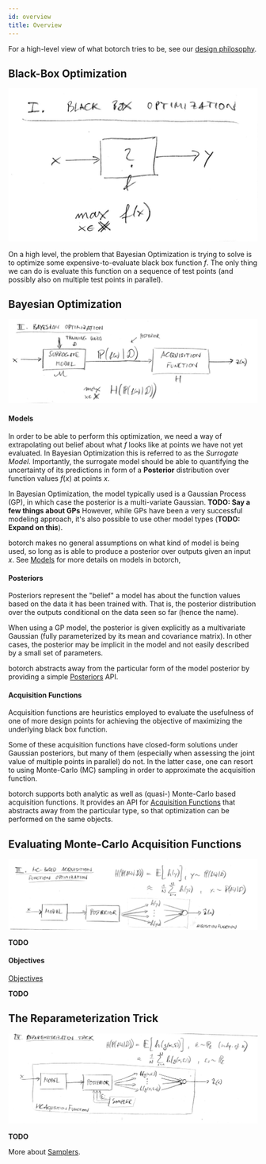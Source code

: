 ```yaml
---
id: overview
title: Overview
---
```


For a high-level view of what botorch tries to be, see our
[design philosophy](design_philosophy).


## Black-Box Optimization

![Black Box Optimization](assets/overview_blackbox.png)

On a high level, the problem that Bayesian Optimization is trying to solve is
to optimize some expensive-to-evaluate black box function $f$. The only thing we
can do is evaluate this function on a sequence of test points (and possibly also
on multiple test points in parallel).


## Bayesian Optimization

![Bayesian Optimization](assets/overview_bayesopt.png)

#### Models

In order to be able to perform this optimization, we need a way of extrapolating
out belief about what $f$ looks like at points we have not yet evaluated. In
Bayesian Optimization this is referred to as the *Surrogate Model*. Importantly,
the surrogate model should be able to quantifying the uncertainty of its
predictions in form of a **Posterior** distribution over function values $f(x)$
at points $x$.

In Bayesian Optimization, the model typically used is a Gaussian Process (GP),
in which case the posterior is a multi-variate Gaussian.
**TODO: Say a few things about GPs**
However, while GPs have been a very successful modeling approach, it's also
possible to use other model types (**TODO: Expand on this**).

botorch makes no general assumptions on what kind of model is being used,
so long as is able to produce a posterior over outputs given an input $x$.
See [Models](models.md#models) for more details on models in botorch,


#### Posteriors

Posteriors represent the "belief" a model has about the function values based on
the data it has been trained with. That is, the posterior distribution over the
outputs conditional on the data seen so far (hence the name).

When using a GP model, the posterior is given explicitly as a multivariate
Gaussian (fully parameterized by its mean and covariance matrix). In other cases,
the posterior may be implicit in the model and not easily described by a
small set of parameters.

botorch abstracts away from the particular form of the model posterior by
providing a simple [Posteriors](posteriors.md#posteriors) API.


#### Acquisition Functions

Acquisition functions are heuristics employed to evaluate the usefulness of one
of more design points for achieving the objective of maximizing the underlying
black box function.

Some of these acquisition functions have closed-form solutions under Gaussian
posteriors, but many of them (especially when assessing the joint value of
multiple points in parallel) do not. In the latter case, one can resort to using
Monte-Carlo (MC) sampling in order to approximate the acquisition function.

botorch supports both analytic as well as (quasi-) Monte-Carlo based acquisition
functions. It provides an API for [Acquisition Functions](acquisition.md) that
abstracts away from the particular type, so that optimization can be performed
on the same objects.


## Evaluating Monte-Carlo Acquisition Functions

![Monte-Carlo Acquisition Functions](assets/overview_mcacquisition.png)

**TODO**

#### Objectives

[Objectives](objectives.md#objectives)

**TODO**


## The Reparameterization Trick

![Reparameterization Trick](assets/overview_reparameterization.png)

**TODO**

More about [Samplers](samplers.md).
